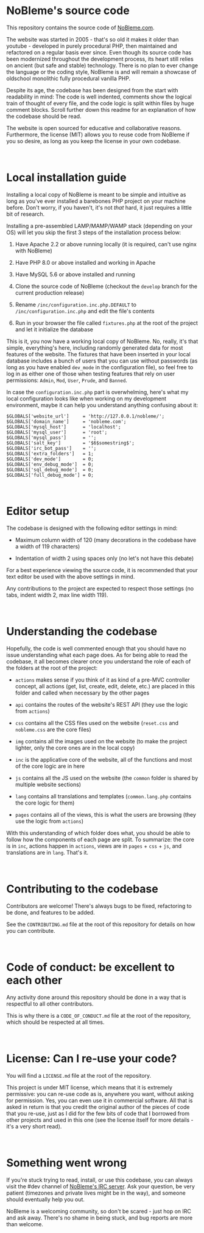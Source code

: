 NoBleme's source code
===

This repository contains the source code of [NoBleme.com](http://nobleme.com).

The website was started in 2005 - that's so old it makes it older than youtube -  developed in purely procedural PHP, then maintained and refactored on a regular basis ever since. Even though its source code has been modernized throughout the development process, its heart still relies on ancient (but safe and stable) technology. There is no plan to ever change the language or the coding style, NoBleme is and will remain a showcase of oldschool monolithic fully procedural vanilla PHP.

Despite its age, the codebase has been designed from the start with readability in mind: The code is well indented, comments show the logical train of thought of every file, and the code logic is split within files by huge comment blocks. Scroll further down this readme for an explanation of how the codebase should be read.

The website is open sourced for educative and collaborative reasons. Furthermore, the license (MIT) allows you to reuse code from NoBleme if you so desire, as long as you keep the license in your own codebase.

 

Local installation guide
===

Installing a local copy of NoBleme is meant to be simple and intuitive as long as you've ever installed a barebones PHP project on your machine before. Don't worry, if you haven't, it's not *that* hard, it just requires a little bit of research.

Installing a pre-assembled LAMP/MAMP/WAMP stack (depending on your OS) will let you skip the first 3 steps of the installation process below:

1. Have Apache 2.2 or above running locally (it is required, can't use nginx with NoBleme)

2. Have PHP 8.0 or above installed and working in Apache

3. Have MySQL 5.6 or above installed and running

4. Clone the source code of NoBleme (checkout the `develop` branch for the current production release)

5. Rename `/inc/configuration.inc.php.DEFAULT` to `/inc/configuration.inc.php` and edit the file's contents

6. Run in your browser the file called `fixtures.php` at the root of the project and let it initialize the database

This is it, you now have a working local copy of NoBleme. No, really, it's that simple, everything's here, including randomly generated data for most features of the website. The fixtures that have been inserted in your local database includes a bunch of users that you can use without passwords (as long as you have enabled `dev_mode` in the configuration file), so feel free to log in as either one of those when testing features that rely on user permissions: `Admin`, `Mod`, `User`, `Prude`, and `Banned`.

In case the `configuration.inc.php` part is overwhelming, here's what my local configuration looks like when working on my development environment, maybe it can help you understand anything confusing about it:

```
$GLOBALS['website_url']     = 'http://127.0.0.1/nobleme/';
$GLOBALS['domain_name']     = 'nobleme.com';
$GLOBALS['mysql_host']      = 'localhost';
$GLOBALS['mysql_user']      = 'root';
$GLOBALS['mysql_pass']      = '';
$GLOBALS['salt_key']        = '$6$somestring$';
$GLOBALS['irc_bot_pass']    = '';
$GLOBALS['extra_folders']   = 1;
$GLOBALS['dev_mode']        = 0;
$GLOBALS['env_debug_mode']  = 0;
$GLOBALS['sql_debug_mode']  = 0;
$GLOBALS['full_debug_mode'] = 0;
```

 

Editor setup
===

The codebase is designed with the following editor settings in mind:

* Maximum column width of 120 (many decorations in the codebase have a width of 119 characters)

* Indentation of width 2 using spaces only (no let's not have this debate)

For a best experience viewing the source code, it is recommended that your text editor be used with the above settings in mind.

Any contributions to the project are expected to respect those settings (no tabs, indent width 2, max line width 119).

 

Understanding the codebase
===

Hopefully, the code is well commented enough that you should have no issue understanding what each page does. As for being able to read the codebase, it all becomes clearer once you understand the role of each of the folders at the root of the project:

* `actions` makes sense if you think of it as kind of a pre-MVC controller concept, all actions (get, list, create, edit, delete, etc.) are placed in this folder and called when necessary by the other pages

* `api` contains the routes of the website's REST API (they use the logic from `actions`)

* `css` contains all the CSS files used on the website (`reset.css` and `nobleme.css` are the core files)

* `img` contains all the images used on the website (to make the project lighter, only the core ones are in the local copy)

* `inc` is the applicative core of the website, all of the functions and most of the core logic are in here

* `js` contains all the JS used on the website (the `common` folder is shared by multiple website sections)

* `lang` contains all translations and templates (`common.lang.php` contains the core logic for them)

* `pages` contains all of the views, this is what the users are browsing (they use the logic from `actions`)

With this understanding of which folder does what, you should be able to follow how the components of each page are split. To summarize: the core is in `inc`, actions happen in `actions`, views are in `pages` + `css` + `js`, and translations are in `lang`. That's it.

 

Contributing to the codebase
===

Contributors are welcome! There's always bugs to be fixed, refactoring to be done, and features to be added.

See the `CONTRIBUTING.md` file at the root of this repository for details on how you can contribute.

 

Code of conduct: be excellent to each other
===

Any activity done around this repository should be done in a way that is respectful to all other contributors.

This is why there is a `CODE_OF_CONDUCT.md` file at the root of the repository, which should be respected at all times.

 

License: Can I re-use your code?
===

You will find a `LICENSE.md` file at the root of the repository.

This project is under MIT license, which means that it is extremely permissive: you can re-use code as is, anywhere you want, without asking for permission. Yes, you can even use it in commercial software. All that is asked in return is that you credit the original author of the pieces of code that you re-use, just as I did for the few bits of code that I borrowed from other projects and used in this one (see the license itself for more details - it's a very short read).

 

Something went wrong
===

If you're stuck trying to read, install, or use this codebase, you can always visit the #dev channel of [NoBleme's IRC server](https://nobleme.com/pages/social/irc). Ask your question, be very patient (timezones and private lives might be in the way), and someone should eventually help you out.

NoBleme is a welcoming community, so don't be scared - just hop on IRC and ask away. There's no shame in being stuck, and bug reports are more than welcome.